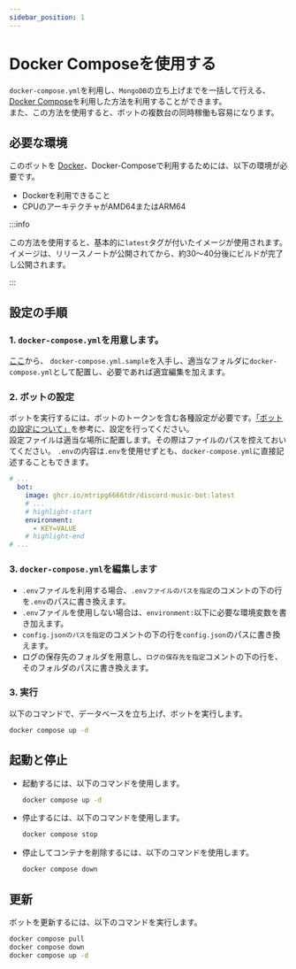 ```yaml
---
sidebar_position: 1
---
```

# Docker Composeを使用する
`docker-compose.yml`を利用し、`MongoDB`の立ち上げまでを一括して行える、
[Docker Compose](https://docs.docker.com/compose/)を利用した方法を利用することができます。  
また、この方法を使用すると、ボットの複数台の同時稼働も容易になります。

## 必要な環境
このボットを [Docker](https://www.docker.com/)、Docker-Composeで利用するためには、以下の環境が必要です。
- Dockerを利用できること
- CPUのアーキテクチャがAMD64またはARM64

:::info

この方法を使用すると、基本的に`latest`タグが付いたイメージが使用されます。  
イメージは、リリースノートが公開されてから、約30～40分後にビルドが完了し公開されます。

:::

## 設定の手順
### 1. `docker-compose.yml`を用意します。
[ここ](https://github.com/mtripg6666tdr/Discord-SimpleMusicBot/blob/master/compose.yml.sample)から、
`docker-compose.yml.sample`を入手し、適当なフォルダに`docker-compose.yml`として配置し、必要であれば適宜編集を加えます。  

### 2. ボットの設定
ボットを実行するには、ボットのトークンを含む各種設定が必要です。[「ボットの設定について」](./configuration)を参考に、設定を行ってください。  
設定ファイルは適当な場所に配置します。その際はファイルのパスを控えておいてください。
`.env`の内容は`.env`を使用せずとも、`docker-compose.yml`に直接記述することもできます。
```yml title=docker-compose.yml
# ...
  bot:
    image: ghcr.io/mtripg6666tdr/discord-music-bot:latest
    # ...
    # highlight-start
    environment:
      - KEY=VALUE
    # highlight-end
# ...
```

### 3. `docker-compose.yml`を編集します
- `.env`ファイルを利用する場合、`.envファイルのパスを指定`のコメントの下の行を`.env`のパスに書き換えます。
- `.env`ファイルを使用しない場合は、`environment:`以下に必要な環境変数を書き加えます。
- `config.jsonのパスを指定`のコメントの下の行を`config.json`のパスに書き換えます。
- ログの保存先のフォルダを用意し、`ログの保存先を指定`コメントの下の行を、そのフォルダのパスに書き換えます。

### 3. 実行
以下のコマンドで、データベースを立ち上げ、ボットを実行します。
```sh
docker compose up -d
```

## 起動と停止
- 起動するには、以下のコマンドを使用します。
  ```sh
  docker compose up -d
  ```

- 停止するには、以下のコマンドを使用します。
  ```sh
  docker compose stop
  ```

- 停止してコンテナを削除するには、以下のコマンドを使用します。
  ```sh
  docker compose down
  ```

## 更新
ボットを更新するには、以下のコマンドを実行します。
```sh
docker compose pull
docker compose down
docker compose up -d
```

